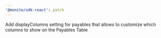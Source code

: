 ```yaml
---
'@monite/sdk-react': patch
---
```


Add displayColumns setting for payables that allows to customize which columns to show on the Payables Table 
